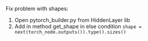 Fix problem with shapes:
1) Open pytorch_builder.py from HiddenLayer lib
2) Add in method get_shape in else condition ```shape = next(torch_node.outputs()).type().sizes()```